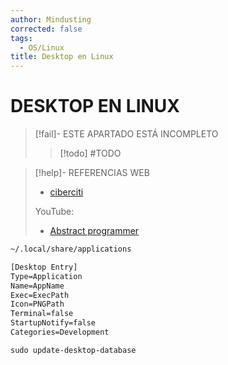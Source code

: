 ```yaml
---
author: Mindusting
corrected: false
tags:
  - OS/Linux
title: Desktop en Linux
---
```


# DESKTOP EN LINUX

> [!fail]- ESTE APARTADO ESTÁ INCOMPLETO
> > [!todo] #TODO

> [!help]- REFERENCIAS WEB
> - [ciberciti](https://www.cyberciti.biz/howto/how-to-install-and-edit-desktop-files-on-linux-desktop-entries/)
> 
> YouTube:
> - [Abstract programmer](https://youtu.be/gdYp2d_p8T0)

```txt
~/.local/share/applications
```

```txt
[Desktop Entry]
Type=Application
Name=AppName
Exec=ExecPath
Icon=PNGPath
Terminal=false
StartupNotify=false
Categories=Development
```

```txt
sudo update-desktop-database
```
